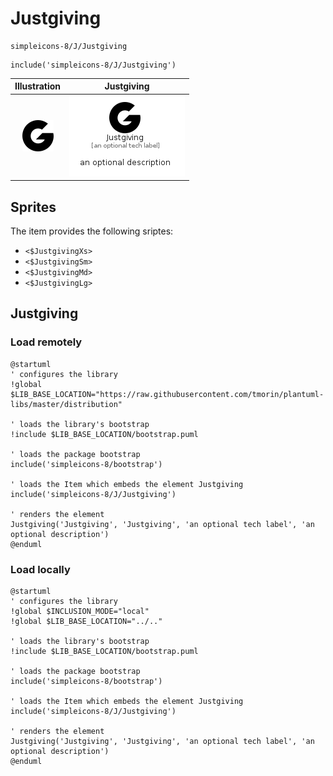 # Justgiving


```text
simpleicons-8/J/Justgiving
```

```text
include('simpleicons-8/J/Justgiving')
```



| Illustration | Justgiving |
| :---: | :---: |
| ![illustration for Illustration](../../simpleicons-8/J/Justgiving.png) | ![illustration for Justgiving](../../simpleicons-8/J/Justgiving.Local.png) |



## Sprites
The item provides the following sriptes:

- `<$JustgivingXs>`
- `<$JustgivingSm>`
- `<$JustgivingMd>`
- `<$JustgivingLg>`





## Justgiving

### Load remotely
```plantuml
@startuml
' configures the library
!global $LIB_BASE_LOCATION="https://raw.githubusercontent.com/tmorin/plantuml-libs/master/distribution"

' loads the library's bootstrap
!include $LIB_BASE_LOCATION/bootstrap.puml

' loads the package bootstrap
include('simpleicons-8/bootstrap')

' loads the Item which embeds the element Justgiving
include('simpleicons-8/J/Justgiving')

' renders the element
Justgiving('Justgiving', 'Justgiving', 'an optional tech label', 'an optional description')
@enduml
```

### Load locally
```plantuml
@startuml
' configures the library
!global $INCLUSION_MODE="local"
!global $LIB_BASE_LOCATION="../.."

' loads the library's bootstrap
!include $LIB_BASE_LOCATION/bootstrap.puml

' loads the package bootstrap
include('simpleicons-8/bootstrap')

' loads the Item which embeds the element Justgiving
include('simpleicons-8/J/Justgiving')

' renders the element
Justgiving('Justgiving', 'Justgiving', 'an optional tech label', 'an optional description')
@enduml
```

